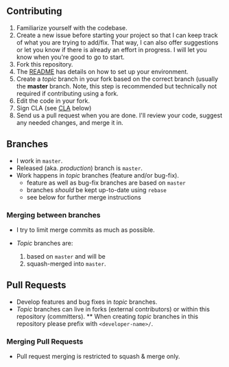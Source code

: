 ## Contributing

1. Familiarize yourself with the codebase.
1. Create a new issue before starting your project so that I can keep track of
   what you are trying to add/fix. That way, I can also offer suggestions or
   let you know if there is already an effort in progress. I will let you know when you're good to go to start.
1. Fork this repository.
1. The [README](README.md) has details on how to set up your environment.
1. Create a _topic_ branch in your fork based on the correct branch (usually the **master** branch. Note, this step is recommended but technically not required if contributing using a fork.
1. Edit the code in your fork.
1. Sign CLA (see [CLA](#cla) below)
1. Send us a pull request when you are done. I'll review your code, suggest any
   needed changes, and merge it in.

## Branches

-   I work in `master`.
-   Released (aka. _production_) branch is `master`.
-   Work happens in _topic_ branches (feature and/or bug-fix).
    -   feature as well as bug-fix branches are based on `master`
    -   branches _should_ be kept up-to-date using `rebase`
    -   see below for further merge instructions

### Merging between branches

-   I try to limit merge commits as much as possible.

-   _Topic_ branches are:

    1. based on `master` and will be
    1. squash-merged into `master`.

## Pull Requests

-   Develop features and bug fixes in _topic_ branches.
-   _Topic_ branches can live in forks (external contributors) or within this repository (committers).
    \*\* When creating _topic_ branches in this repository please prefix with `<developer-name>/`.

### Merging Pull Requests

-   Pull request merging is restricted to squash & merge only.
